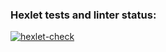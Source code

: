 ### Hexlet tests and linter status:
[![hexlet-check](https://github.com/Dsx-Dev/fullstack-javascript-project-103/actions/workflows/hexlet-check.yml/badge.svg)](https://github.com/Dsx-Dev/fullstack-javascript-project-103/actions/workflows/hexlet-check.yml)
